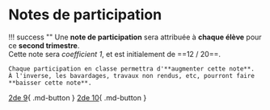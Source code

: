 # Notes de participation

!!! success ""
    Une **note de participation** sera attribuée à **chaque élève** pour ce **second trimestre**.  
    Cette note sera *coefficient 1*, et est initialement de ==12 / 20==.

    Chaque participation en classe permettra d'**augmenter cette note**.  
    À l'inverse, les bavardages, travaux non rendus, etc, pourront faire **baisser cette note**.

[2de 9](2de9.md){ .md-button } [2de 10](2de10.md){ .md-button }